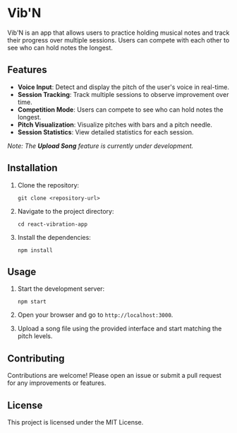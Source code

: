 # Vib'N

Vib'N is an app that allows users to practice holding musical notes and track their progress over multiple sessions. Users can compete with each other to see who can hold notes the longest.

## Features

- **Voice Input**: Detect and display the pitch of the user's voice in real-time.
- **Session Tracking**: Track multiple sessions to observe improvement over time.
- **Competition Mode**: Users can compete to see who can hold notes the longest.
- **Pitch Visualization**: Visualize pitches with bars and a pitch needle.
- **Session Statistics**: View detailed statistics for each session.

*Note: The **Upload Song** feature is currently under development.*


## Installation

1. Clone the repository:
   ```
   git clone <repository-url>
   ```
2. Navigate to the project directory:
   ```
   cd react-vibration-app
   ```
3. Install the dependencies:
   ```
   npm install
   ```

## Usage

1. Start the development server:
   ```
   npm start
   ```
2. Open your browser and go to `http://localhost:3000`.

3. Upload a song file using the provided interface and start matching the pitch levels.

## Contributing

Contributions are welcome! Please open an issue or submit a pull request for any improvements or features.

## License

This project is licensed under the MIT License.
